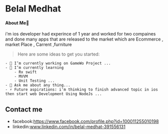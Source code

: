 # Belal Medhat
#### About Me📱
i'm ios developer had experince of 1 year and worked for two compaines and done many apps that are released to the market which are Ecommerce , market Place , Carrent ,furniture 

> Here are some ideas to get you started:
```
- 🔭 I’m currently working on GameWo Project ...
- 🌱 I’m currently learning 
    - Rx swift 
    - MVVM 
    - Unit Testing ...
- 💬 Ask me about any thing...
- ⚡ Future aspirations: i'm thinking to finish advanced topic in ios then start web Development Using NodeJs ...
```
## Contact me

- facebook:https://www.facebook.com/profile.php?id=100011255010198
- linkedin:www.linkedin.com/in/belal-medhat-391556131
